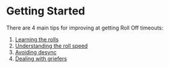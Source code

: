 # Getting Started

There are 4 main tips for improving at getting Roll Off timeouts:

1. [Learning the rolls](./learning-the-rolls.md)
2. [Understanding the roll speed](./understanding-roll-speed.md)
3. [Avoiding desync](./avoiding-desync.md)
4. [Dealing with griefers](./dealing-with-griefers.md)

